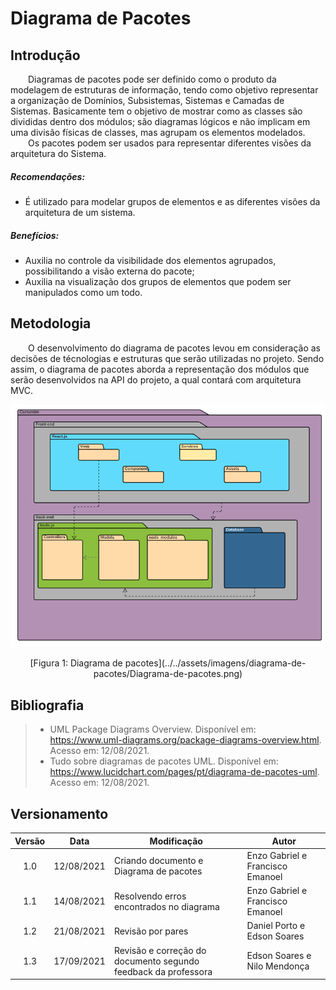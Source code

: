 # Diagrama de Pacotes

## Introdução

&emsp;&emsp;Diagramas de pacotes pode ser definido como o produto da modelagem de estruturas de informação, tendo como objetivo representar a organização de Domínios, Subsistemas, Sistemas e Camadas de Sistemas. Basicamente tem o objetivo de mostrar como as classes são divididas dentro dos módulos; são diagramas lógicos e não implicam em uma divisão físicas de classes, mas agrupam os elementos modelados.<br>
&emsp;&emsp;Os pacotes podem ser usados para representar diferentes visões da arquitetura do Sistema.<br>

##### Recomendações:<br>
- É utilizado para modelar grupos de elementos e as diferentes visões da arquitetura de um sistema.

##### Benefícios:<br>
- Auxilia no controle da visibilidade dos elementos agrupados, possibilitando a visão externa do pacote;
- Auxilia na visualização dos grupos de elementos que podem ser manipulados como um todo.

## Metodologia
&emsp;&emsp;O desenvolvimento do diagrama de pacotes levou em consideração as decisões de técnologias e estruturas que serão utilizadas no projeto. Sendo assim, o diagrama de pacotes aborda a representação dos módulos que serão desenvolvidos na API do projeto, a qual contará com arquitetura MVC.<br>

![Diagrama de pacotes](../../assets/imagens/diagrama-de-pacotes/Diagrama-de-pacotes.png)

<center>[Figura 1: Diagrama de pacotes](../../assets/imagens/diagrama-de-pacotes/Diagrama-de-pacotes.png)</center>


## Bibliografia
> - UML Package Diagrams Overview. Disponível em: <https://www.uml-diagrams.org/package-diagrams-overview.html>. Acesso em: 12/08/2021.
> - Tudo sobre diagramas de pacotes UML. Disponível em: <https://www.lucidchart.com/pages/pt/diagrama-de-pacotes-uml>. Acesso em: 12/08/2021.

## Versionamento
| Versão | Data | Modificação | Autor |
| :-: | -- | -- | -- |
|1.0| 12/08/2021 | Criando documento e Diagrama de pacotes | Enzo Gabriel e Francisco Emanoel  |
|1.1| 14/08/2021 | Resolvendo erros encontrados no diagrama    | Enzo Gabriel e Francisco Emanoel |
|1.2| 21/08/2021 | Revisão por pares | Daniel Porto e Edson Soares|
|1.3| 17/09/2021 | Revisão e correção do documento segundo feedback da professora | Edson Soares e Nilo Mendonça |
